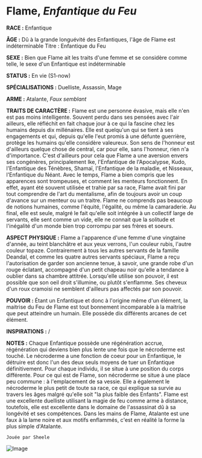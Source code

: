 # Flame, *Enfantique du Feu*

**RACE :** Enfantique

**ÂGE :** Dû à la grande longuévité des Enfantiques, l'âge de Flame est indéterminable Titre : Enfantique du Feu 

**SEXE :** Bien que Flame ait les traits d'une femme et se considère comme telle, le sexe d'un Enfantique est indéterminable

**STATUS :** En vie (S1-now)

**SPÉCIALISATIONS :** Duelliste, Assassin, Mage 

**ARME :** Atalante, *Faux semblant*

**TRAITS DE CARACTÈRE :** Flame est une personne évasive, mais elle n'en est pas moins intelligente. Souvent perdu dans ses pensées avec l'air ailleurs, elle réfléchit en fait chaque jour à ce qui la fascine chez les humains depuis dix millénaires. Elle est quelqu'un qui se tient à ses engagements et qui, depuis qu'elle l'eut promis à une défunte guerrière, protège les humains qu'elle considère valeureux. Son sens de l'honneur est d'ailleurs quelque chose de central, car pour elle, sans l'honneur, rien n'a d'importance. C'est d'ailleurs pour cela que Flame a une aversion envers ses congénères, principalement Ike, l'Enfantique de l'Apocalypse, Kudo, l'Enfantique des Ténèbres, Shamaï, l'Enfantique de la maladie, et Nisseaux, l'Enfantique du Néant. Avec le temps, Flame a bien compris que les apparences sont trompeuses, et comment les menteurs fonctionnent. En effet, ayant été souvent utilisée et trahie par sa race, Flame avait fini par tout comprendre de l'art du mentalisme, afin de toujours avoir un coup d'avance sur un menteur ou un traitre. Flame ne comprends pas beaucoup de notions humaines, comme l'équité, l'égalité, ou même la camaraderie. Au final, elle est seule, malgré le fait qu'elle soit intégrée à un collectif large de servants, elle sent comme un vide, elle ne connait que la solitude et l'inégalité d'un monde bien trop corrompu par ses frères et soeurs.

**ASPECT PHYSIQUE :** Flame a l'apparence d'une femme d'une vingtaine d'année, au teint blanchâtre et aux yeux verrons, l'un couleur rubis, l'autre couleur topaze. Contrairement à tous les autres servants de la famille Deandal, et comme les quatre autres servants spéciaux, Flame a reçu l'autorisation de garder son ancienne tenue, à savoir, une grande robe d'un rouge éclatant, accompagné d'un petit chapeau noir qu'elle a tendance à oublier dans sa chambre attitrée. Lorsqu'elle utilise son pouvoir, il est possible que son oeil droit s'illumine, ou plutôt s'enflamme. Ses cheveux d'un roux cramoisi ne semblent d'ailleurs pas affectés par son pouvoir. 

**POUVOIR :** Étant un Enfantique et donc à l'origine même d'un élément, la maitrise du Feu de Flame est tout bonnement incomparable à la maitrise que peut atteindre un humain. Elle possède dix différents arcanes de cet élément. 

**INSPIRATIONS :** /

**NOTES :** Chaque Enfantique possède une régénération accrue, régénération qui deviens bien plus lente une fois que le nécroderme est touché. Le nécroderme a une fonction de coeur pour un Enfantique, le détruire est donc l'un des deux seuls moyens de tuer un Enfantique définitivement. Pour chaque individu, il se situe à une position du corps différente. Pour ce qui est de Flame, son nécroderme se situe à une place peu commune : à l'emplacement de sa vessie. Elle a également le nécroderme le plus petit de toute sa race, ce qui explique sa survie au travers les âges malgré qu'elle soit "la plus faible des Enfants". Flame est une excellente duelliste utilisant la magie de feu comme arme à distance, toutefois, elle est excellente dans le domaine de l'assassinat dû à sa longévité et ses compétences. Dans les mains de Flame, Atalante est une faux à la lame noire et aux motifs enflammés, c'est en réalité la forme la plus simple d'Atalante. 

`Jouée par Sheele`

![Image](https://share.alkanife.fr/bna.png)


